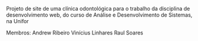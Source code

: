 Projeto de site de uma clínica odontológica para o trabalho da disciplina de desenvolvimento web, do curso de Análise e Desenvolvimento de Sistemas, na Unifor

Membros:
Andrew Ribeiro
Vinícius Linhares
Raul Soares
